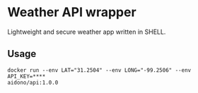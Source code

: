 # Weather API wrapper 

Lightweight and secure weather app written in SHELL.

## Usage

```
docker run --env LAT="31.2504" --env LONG="-99.2506" --env API_KEY=****
aidono/api:1.0.0
```

